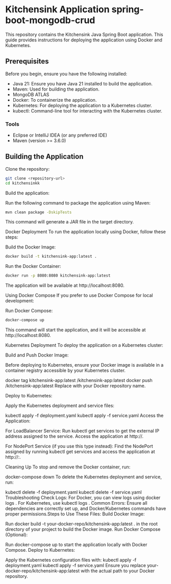 # Kitchensink Application spring-boot-mongodb-crud
This repository contains the Kitchensink Java Spring Boot application. This guide provides instructions for deploying the application using Docker and Kubernetes.

## Prerequisites
Before you begin, ensure you have the following installed:

- Java 21: Ensure you have Java 21 installed to build the application.
- Maven: Used for building the application.
- MongoDB ATLAS 
- Docker: To containerize the application.
- Kubernetes: For deploying the application to a Kubernetes cluster.
- kubectl: Command-line tool for interacting with the Kubernetes cluster.

### Tools
- Eclipse or IntelliJ IDEA (or any preferred IDE) 
- Maven (version >= 3.6.0)

## Building the Application
Clone the repository:
```bash
git clone <repository-url>
cd kitchensinkk
```

Build the application:

Run the following command to package the application using Maven:

```bash
mvn clean package -DskipTests

```
This command will generate a JAR file in the target directory.

Docker Deployment
To run the application locally using Docker, follow these steps:

Build the Docker Image:


```bash
docker build -t kitchensink-app:latest .
```
Run the Docker Container:


```bash
docker run -p 8080:8080 kitchensink-app:latest
```
The application will be available at http://localhost:8080.

Using Docker Compose
If you prefer to use Docker Compose for local development:

Run Docker Compose:


```bash
docker-compose up
```
This command will start the application, and it will be accessible at http://localhost:8080.

Kubernetes Deployment
To deploy the application on a Kubernetes cluster:

Build and Push Docker Image:

Before deploying to Kubernetes, ensure your Docker image is available in a container registry accessible by your Kubernetes cluster.



docker tag kitchensink-app:latest <your-docker-repo>/kitchensink-app:latest
docker push <your-docker-repo>/kitchensink-app:latest
Replace <your-docker-repo> with your Docker repository name.

Deploy to Kubernetes:

Apply the Kubernetes deployment and service files:



kubectl apply -f deployment.yaml
kubectl apply -f service.yaml
Access the Application:

For LoadBalancer Service: Run kubectl get services to get the external IP address assigned to the service. Access the application at http://<external-ip>.

For NodePort Service (if you use this type instead): Find the NodePort assigned by running kubectl get services and access the application at http://<node-ip>:<node-port>.

Cleaning Up
To stop and remove the Docker container, run:



docker-compose down
To delete the Kubernetes deployment and service, run:



kubectl delete -f deployment.yaml
kubectl delete -f service.yaml
Troubleshooting
Check Logs: For Docker, you can view logs using docker logs <container-id>. For Kubernetes, use kubectl logs <pod-name>.
Common Errors: Ensure all dependencies are correctly set up, and Docker/Kubernetes commands have proper permissions.Steps to Use These Files:
Build Docker Image:

Run docker build -t your-docker-repo/kitchensink-app:latest . in the root directory of your project to build the Docker image.
Run Docker Compose (Optional):

Run docker-compose up to start the application locally with Docker Compose.
Deploy to Kubernetes:

Apply the Kubernetes configuration files with:
kubectl apply -f deployment.yaml
kubectl apply -f service.yaml
Ensure you replace your-docker-repo/kitchensink-app:latest with the actual path to your Docker repository.

